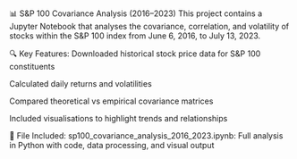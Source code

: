 📊 S&P 100 Covariance Analysis (2016–2023)
This project contains a Jupyter Notebook that analyses the covariance, correlation, and volatility of stocks within the S&P 100 index from June 6, 2016, to July 13, 2023.

🔍 Key Features:
Downloaded historical stock price data for S&P 100 constituents

Calculated daily returns and volatilities

Compared theoretical vs empirical covariance matrices

Included visualisations to highlight trends and relationships

📁 File Included:
sp100_covariance_analysis_2016_2023.ipynb: Full analysis in Python with code, data processing, and visual output
